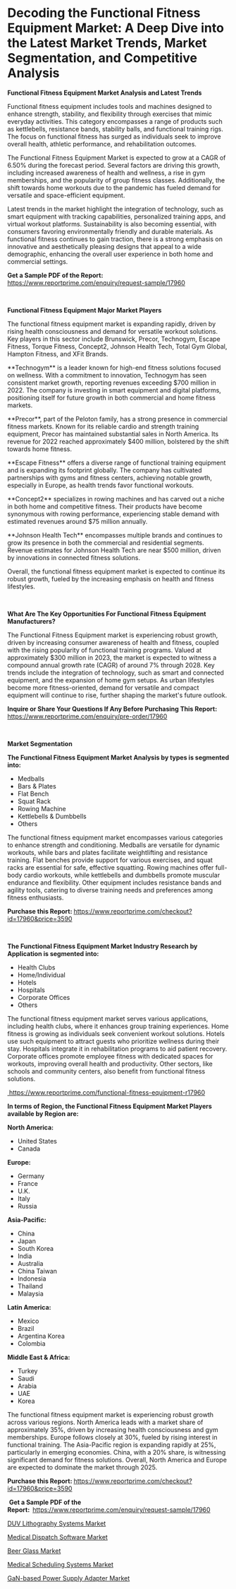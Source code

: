 <p><h1>Decoding the Functional Fitness Equipment Market: A Deep Dive into the Latest Market Trends, Market Segmentation, and Competitive Analysis</h1></p><p><strong>Functional Fitness Equipment Market Analysis and Latest Trends</strong></p>
<p><p>Functional fitness equipment includes tools and machines designed to enhance strength, stability, and flexibility through exercises that mimic everyday activities. This category encompasses a range of products such as kettlebells, resistance bands, stability balls, and functional training rigs. The focus on functional fitness has surged as individuals seek to improve overall health, athletic performance, and rehabilitation outcomes.</p><p>The Functional Fitness Equipment Market is expected to grow at a CAGR of 6.50% during the forecast period. Several factors are driving this growth, including increased awareness of health and wellness, a rise in gym memberships, and the popularity of group fitness classes. Additionally, the shift towards home workouts due to the pandemic has fueled demand for versatile and space-efficient equipment.</p><p>Latest trends in the market highlight the integration of technology, such as smart equipment with tracking capabilities, personalized training apps, and virtual workout platforms. Sustainability is also becoming essential, with consumers favoring environmentally friendly and durable materials. As functional fitness continues to gain traction, there is a strong emphasis on innovative and aesthetically pleasing designs that appeal to a wide demographic, enhancing the overall user experience in both home and commercial settings.</p></p>
<p><strong>Get a Sample PDF of the Report:&nbsp;</strong> <a href="https://www.reportprime.com/enquiry/request-sample/17960?utm_campaign=10&utm_medium=2&utm_source=Github&utm_content=ia&utm_term=20112024&utm_id=functional-fitness-equipment">https://www.reportprime.com/enquiry/request-sample/17960</a></p>
<p>&nbsp;</p>
<p><strong>Functional Fitness Equipment Major Market Players</strong></p>
<p><p>The functional fitness equipment market is expanding rapidly, driven by rising health consciousness and demand for versatile workout solutions. Key players in this sector include Brunswick, Precor, Technogym, Escape Fitness, Torque Fitness, Concept2, Johnson Health Tech, Total Gym Global, Hampton Fitness, and XFit Brands.</p><p>**Technogym** is a leader known for high-end fitness solutions focused on wellness. With a commitment to innovation, Technogym has seen consistent market growth, reporting revenues exceeding $700 million in 2022. The company is investing in smart equipment and digital platforms, positioning itself for future growth in both commercial and home fitness markets.</p><p>**Precor**, part of the Peloton family, has a strong presence in commercial fitness markets. Known for its reliable cardio and strength training equipment, Precor has maintained substantial sales in North America. Its revenue for 2022 reached approximately $400 million, bolstered by the shift towards home fitness. </p><p>**Escape Fitness** offers a diverse range of functional training equipment and is expanding its footprint globally. The company has cultivated partnerships with gyms and fitness centers, achieving notable growth, especially in Europe, as health trends favor functional workouts.</p><p>**Concept2** specializes in rowing machines and has carved out a niche in both home and competitive fitness. Their products have become synonymous with rowing performance, experiencing stable demand with estimated revenues around $75 million annually.</p><p>**Johnson Health Tech** encompasses multiple brands and continues to grow its presence in both the commercial and residential segments. Revenue estimates for Johnson Health Tech are near $500 million, driven by innovations in connected fitness solutions. </p><p>Overall, the functional fitness equipment market is expected to continue its robust growth, fueled by the increasing emphasis on health and fitness lifestyles.</p></p>
<p>&nbsp;</p>
<p><strong>What Are The Key Opportunities For Functional Fitness Equipment Manufacturers?</strong></p>
<p><p>The Functional Fitness Equipment market is experiencing robust growth, driven by increasing consumer awareness of health and fitness, coupled with the rising popularity of functional training programs. Valued at approximately $300 million in 2023, the market is expected to witness a compound annual growth rate (CAGR) of around 7% through 2028. Key trends include the integration of technology, such as smart and connected equipment, and the expansion of home gym setups. As urban lifestyles become more fitness-oriented, demand for versatile and compact equipment will continue to rise, further shaping the market's future outlook.</p></p>
<p><strong>Inquire or Share Your Questions If Any Before Purchasing This Report:</strong> <a href="https://www.reportprime.com/enquiry/pre-order/17960?utm_campaign=10&utm_medium=2&utm_source=Github&utm_content=ia&utm_term=20112024&utm_id=functional-fitness-equipment">https://www.reportprime.com/enquiry/pre-order/17960</a></p>
<p>&nbsp;</p>
<p><strong>Market Segmentation</strong></p>
<p><strong>The Functional Fitness Equipment Market Analysis by types is segmented into:</strong></p>
<p><ul><li>Medballs</li><li>Bars & Plates</li><li>Flat Bench</li><li>Squat Rack</li><li>Rowing Machine</li><li>Kettlebells & Dumbbells</li><li>Others</li></ul></p>
<p><p>The functional fitness equipment market encompasses various categories to enhance strength and conditioning. Medballs are versatile for dynamic workouts, while bars and plates facilitate weightlifting and resistance training. Flat benches provide support for various exercises, and squat racks are essential for safe, effective squatting. Rowing machines offer full-body cardio workouts, while kettlebells and dumbbells promote muscular endurance and flexibility. Other equipment includes resistance bands and agility tools, catering to diverse training needs and preferences among fitness enthusiasts.</p></p>
<p><strong>Purchase this Report:&nbsp;</strong><a href="https://www.reportprime.com/checkout?id=17960&price=3590&utm_campaign=10&utm_medium=2&utm_source=Github&utm_content=ia&utm_term=20112024&utm_id=functional-fitness-equipment">https://www.reportprime.com/checkout?id=17960&price=3590</a></p>
<p>&nbsp;</p>
<p><strong>The Functional Fitness Equipment Market Industry Research by Application is segmented into:</strong></p>
<p><ul><li>Health Clubs</li><li>Home/Individual</li><li>Hotels</li><li>Hospitals</li><li>Corporate Offices</li><li>Others</li></ul></p>
<p><p>The functional fitness equipment market serves various applications, including health clubs, where it enhances group training experiences. Home fitness is growing as individuals seek convenient workout solutions. Hotels use such equipment to attract guests who prioritize wellness during their stay. Hospitals integrate it in rehabilitation programs to aid patient recovery. Corporate offices promote employee fitness with dedicated spaces for workouts, improving overall health and productivity. Other sectors, like schools and community centers, also benefit from functional fitness solutions.</p></p>
<p><a href="https://www.reportprime.com/functional-fitness-equipment-r17960?utm_campaign=10&utm_medium=2&utm_source=Github&utm_content=ia&utm_term=20112024&utm_id=functional-fitness-equipment">&nbsp;https://www.reportprime.com/functional-fitness-equipment-r17960</a></p>
<p><strong>In terms of Region, the Functional Fitness Equipment Market Players available by Region are:</strong></p>
<p>
    <p> <strong> North America: </strong>
        <ul>
            <li>United States</li>
            <li>Canada</li>
        </ul>
        </p> 
    <p> <strong> Europe: </strong>
        <ul>
            <li>Germany</li>
            <li>France</li>
            <li>U.K.</li>
            <li>Italy</li>
            <li>Russia</li>
        </ul>
        </p> 
    <p> <strong> Asia-Pacific: </strong>
        <ul>
            <li>China</li>
            <li>Japan</li>
            <li>South Korea</li>
            <li>India</li>
            <li>Australia</li>
            <li>China Taiwan</li>
            <li>Indonesia</li>
            <li>Thailand</li>
            <li>Malaysia</li>
        </ul>
        </p> 
    <p> <strong> Latin America: </strong>
        <ul>
            <li>Mexico</li>
            <li>Brazil</li>
            <li>Argentina Korea</li>
            <li>Colombia</li>
        </ul>
        </p> 
    <p> <strong> Middle East & Africa: </strong>
        <ul>
            <li>Turkey</li>
            <li>Saudi</li>
            <li>Arabia</li>
            <li>UAE</li>
            <li>Korea</li>
        </ul>
    </p>
    </p>
<p><p>The functional fitness equipment market is experiencing robust growth across various regions. North America leads with a market share of approximately 35%, driven by increasing health consciousness and gym memberships. Europe follows closely at 30%, fueled by rising interest in functional training. The Asia-Pacific region is expanding rapidly at 25%, particularly in emerging economies. China, with a 20% share, is witnessing significant demand for fitness solutions. Overall, North America and Europe are expected to dominate the market through 2025.</p></p>
<p><strong>Purchase this Report: </strong><a href="https://www.reportprime.com/checkout?id=17960&price=3590&utm_campaign=10&utm_medium=2&utm_source=Github&utm_content=ia&utm_term=20112024&utm_id=functional-fitness-equipment">https://www.reportprime.com/checkout?id=17960&price=3590</a></p>
<p>&nbsp;<strong>Get a Sample PDF of the Report:&nbsp;&nbsp;</strong><a href="https://www.reportprime.com/enquiry/request-sample/17960?utm_campaign=10&utm_medium=2&utm_source=Github&utm_content=ia&utm_term=20112024&utm_id=functional-fitness-equipment">https://www.reportprime.com/enquiry/request-sample/17960</a></p>
<p><strong></strong></p>
<p><p><a href="https://www.linkedin.com/pulse/top-trends-transforming-duv-lithography-systems-market-2024-0htrc?utm_campaign=10&utm_medium=2&utm_source=Github&utm_content=ia&utm_term=20112024&utm_id=functional-fitness-equipment">DUV Lithography Systems Market</a></p><p><a href="https://issuu.com/reportprime-2/docs/medical-dispatch-software-market-si_8181daf0123368?utm_campaign=10&utm_medium=2&utm_source=Github&utm_content=ia&utm_term=20112024&utm_id=functional-fitness-equipment">Medical Dispatch Software Market</a></p><p><a href="https://github.com/mahnoor2003/Market-Research-Report-List-6/blob/main/beer-glass-market.md?utm_campaign=10&utm_medium=2&utm_source=Github&utm_content=ia&utm_term=20112024&utm_id=functional-fitness-equipment">Beer Glass Market</a></p><p><a href="https://issuu.com/reportprime-2/docs/medical-scheduling-systems-market-s_ea9fb8a2552213?utm_campaign=10&utm_medium=2&utm_source=Github&utm_content=ia&utm_term=20112024&utm_id=functional-fitness-equipment">Medical Scheduling Systems Market</a></p><p><a href="https://www.linkedin.com/pulse/insights-gan-based-power-supply-adapter-market-size-which-expanding-lsemc?utm_campaign=10&utm_medium=2&utm_source=Github&utm_content=ia&utm_term=20112024&utm_id=functional-fitness-equipment">GaN-based Power Supply Adapter Market</a></p></p>